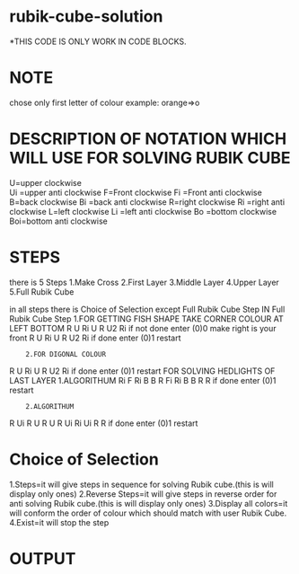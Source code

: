 # rubik-cube-solution
*THIS CODE IS ONLY WORK IN CODE BLOCKS.

# NOTE
chose only first letter of colour example: orange=>o

# DESCRIPTION OF NOTATION WHICH WILL USE FOR SOLVING RUBIK CUBE
U=upper clockwise    
Ui =upper anti clockwise
F=Front clockwise
Fi =Front anti clockwise
B=back clockwise
Bi =back anti clockwise
R=right clockwise
Ri =right anti clockwise
L=left clockwise
Li =left anti clockwise
Bo =bottom clockwise Boi=bottom  anti clockwise

# STEPS
there is 5 Steps 
1.Make Cross
2.First Layer
3.Middle Layer 
4.Upper Layer
5.Full Rubik Cube

in all steps there is Choice of Selection except Full Rubik Cube Step
IN Full Rubik Cube Step
        1.FOR GETTING FISH SHAPE TAKE CORNER COLOUR AT LEFT BOTTOM
R U Ri U R U2 Ri
if not done enter (0)0
make right is your front
R U Ri U R U2 Ri
if done enter (0)1
restart

        2.FOR DIGONAL COLOUR
R U Ri U R U2 Ri
if done enter (0)1
restart
FOR SOLVING HEDLIGHTS OF LAST LAYER
        1.ALGORITHUM
Ri F Ri B B R Fi Ri B B R R
if done enter (0)1
restart

        2.ALGORITHUM
R Ui R U R U R Ui Ri Ui R R
if done enter (0)1
restart

# Choice of Selection 
1.Steps=it will give steps in sequence for solving Rubik cube.(this is will display only ones)
2.Reverse Steps=it will give steps in reverse order for anti solving Rubik cube.(this is will display only ones)
3.Display all colors=it will conform the order of colour which should match with user Rubik Cube.
4.Exist=it will stop the step

# OUTPUT

